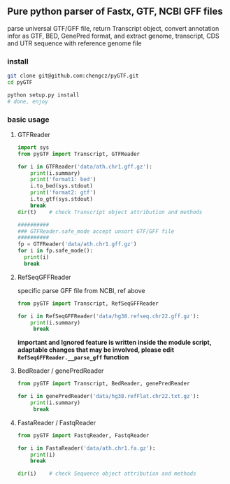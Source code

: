 ## Pure python parser of Fastx, GTF, NCBI GFF files

parse universal GTF/GFF file, return Transcript object, convert annotation infor as GTF, BED, GenePred format, and extract genome, transcript, CDS and UTR sequence with reference genome file

### install

```bash
git clone git@github.com:chengcz/pyGTF.git
cd pyGTF

python setup.py install
# done, enjoy
```



### basic usage

1. GTFReader

   ```python
   import sys
   from pyGTF import Transcript, GTFReader
   
   for i in GTFReader('data/ath.chr1.gff.gz'):
       print(i.summary)
       print('format1: bed')
       i.to_bed(sys.stdout)
       print('format2: gtf')
       i.to_gtf(sys.stdout)
       break
   dir(t)    # check Transcript object attribution and methods
   
   ##########
   ### GTFReader.safe_mode accept unsort GTF/GFF file
   ##########
   fp = GTFReader('data/ath.chr1.gff.gz')
   for i in fp.safe_mode():
     print(i)
     break
   ```

   

2. RefSeqGFFReader

   specific parse GFF file from NCBI, ref above

   ```python
   from pyGTF import Transcript, RefSeqGFFReader
   
   for i in RefSeqGFFReader('data/hg38.refseq.chr22.gff.gz'):
       print(i.summary)
      	break
   ```

   **important and Ignored feature is written inside the module script, adaptable changes that may be involved, please edit `RefSeqGFFReader.__parse_gff` function**

   

3. BedReader / genePredReader

   ```python
   from pyGTF import Transcript, BedReader, genePredReader
   
   for i in genePredReader('data/hg38.refFlat.chr22.txt.gz'):
       print(i.summary)
      	break
   ```

   

4. FastaReader / FastqReader

   ```python
   from pyGTF import FastqReader, FastqReader
   
   for i in FastaReader('data/ath.chr1.fa.gz'):
       print(i)
       break
   
   dir(i)    # check Sequence object attribution and methods
   ```

